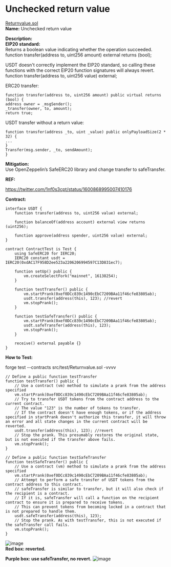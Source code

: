 # Unchecked return value
[Returnvalue.sol](https://github.com/SunWeb3Sec/DeFiVulnLabs/blob/main/src/test/Returnvalue.sol)  
**Name:** Unchecked return value

**Description:**  
**EIP20 standard:**  
Returns a boolean value indicating whether the operation succeeded.
function transfer(address to, uint256 amount) external returns (bool);

USDT doesn't correctly implement the EIP20 standard, so calling these functions with the correct EIP20 function signatures will always revert.
function transfer(address to, uint256 value) external;

ERC20 transfer:  
```
function transfer(address to, uint256 amount) public virtual returns (bool) {
address owner = _msgSender();
_transfer(owner, to, amount);
return true;
```
USDT transfer without a return value:  
```
function transfer(address _to, uint _value) public onlyPayloadSize(2 * 32) {
...
}
Transfer(msg.sender, _to, sendAmount);
}
```
**Mitigation:**  
Use OpenZeppelin’s SafeERC20 library and change transfer to safeTransfer.

**REF:**

https://twitter.com/1nf0s3cpt/status/1600868995007410176

**Contract:**  
```
interface USDT {
    function transfer(address to, uint256 value) external;

    function balanceOf(address account) external view returns (uint256);

    function approve(address spender, uint256 value) external;
}

contract ContractTest is Test {
    using SafeERC20 for IERC20;
    IERC20 constant usdt = IERC20(0xdAC17F958D2ee523a2206206994597C13D831ec7);

    function setUp() public {
        vm.createSelectFork("mainnet", 16138254);
    }

    function testTransfer() public {
        vm.startPrank(0xef0DCc839c1490cEbC7209BAa11f46cfe83805ab);
        usdt.transfer(address(this), 123); //revert
        vm.stopPrank();
    }

    function testSafeTransfer() public {
        vm.startPrank(0xef0DCc839c1490cEbC7209BAa11f46cfe83805ab);
        usdt.safeTransfer(address(this), 123);
        vm.stopPrank();
    }

    receive() external payable {}
}
```
**How to Test:**

forge test --contracts src/test/Returnvalue.sol -vvvv  
```
// Define a public function testTransfer
function testTransfer() public {
    // Use a contract (vm) method to simulate a prank from the address specified
    vm.startPrank(0xef0DCc839c1490cEbC7209BAa11f46cfe83805ab);
    // Try to transfer USDT tokens from the contract address to the current contract.
    // The value "123" is the number of tokens to transfer. 
    // If the contract doesn't have enough tokens, or if the address specified in startPrank doesn't authorize this transfer, it will throw an error and all state changes in the current contract will be reverted.
    usdt.transfer(address(this), 123); //revert
    // Stop the prank. This presumably restores the original state, but is not executed if the transfer above fails.
    vm.stopPrank();
}

// Define a public function testSafeTransfer
function testSafeTransfer() public {
    // Use a contract (vm) method to simulate a prank from the address specified
    vm.startPrank(0xef0DCc839c1490cEbC7209BAa11f46cfe83805ab);
    // Attempt to perform a safe transfer of USDT tokens from the contract address to this contract.
    // safeTransfer is similar to transfer, but it will also check if the recipient is a contract. 
    // If it is, safeTransfer will call a function on the recipient contract to ensure it is prepared to receive tokens. 
    // This can prevent tokens from becoming locked in a contract that is not prepared to handle them.
    usdt.safeTransfer(address(this), 123);
    // Stop the prank. As with testTransfer, this is not executed if the safeTransfer call fails.
    vm.stopPrank();
}
```
![image](https://web3sec.notion.site/image/https%3A%2F%2Fs3-us-west-2.amazonaws.com%2Fsecure.notion-static.com%2Fae130f04-5cf6-4470-a349-dedc1d1d9b82%2FUntitled.png?table=block&id=994e9c1e-b643-43ec-8aee-6c8c1289ac96&spaceId=369b5001-5511-4fe6-a099-48af1d841f20&width=2000&userId=&cache=v2)  
**Red box: reverted.**  

**Purple box: use safeTransfer, no revert.**
![image](https://web3sec.notion.site/image/https%3A%2F%2Fs3-us-west-2.amazonaws.com%2Fsecure.notion-static.com%2F1432dd60-4c60-4239-8904-cd11fd5bb63b%2FUntitled.png?table=block&id=89b3accb-ca41-4843-879a-65f7f86ba4f6&spaceId=369b5001-5511-4fe6-a099-48af1d841f20&width=1840&userId=&cache=v2)


